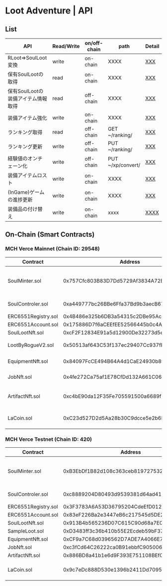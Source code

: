 # Loot Adventure | API

## List
API|Read/Write|on/off-chain|path|Detail
----|-----|-----|-----|-----
RLoot=>SoulLoot変換|write|on-chain|XXXX|[XXX]()
保有SoulLootの取得|read|on-chain|XXXX|[XXX]()
保有SoulLootの装備アイテム情報取得|read|off-chain|XXXX|[XXX]()
装備アイテム強化|write|on-chain|XXXX|[XXX]()
ランキング取得|read|off-chain|GET ~/ranking/|[XXX]()
ランキング更新|write|off-chain|PUT ~/ranking/|[XXX]()
経験値のオンチェーン化|write|off-chain|PUT ~/xp/convert/|[XXX]()
装備アイテムロスト|write|on-chain|XXXX|[XXX]()
(InGame)ゲームの進捗更新|write|on-chain|XXXX|[XXX]()
装備品の付け替え|write|on-chain|xxxx|[XXXX]()

## On-Chain (Smart Contracts)
### MCH Verce Mainnet (Chain ID: 29548)
Contract | Address | Abstarct 
----|-----|-----
SoulMinter.sol     |0x757Cfc803B83D7Dd5729Af3834A72E75BF3e992b|sLoot, Coin(ERC20), 各NFTのmintを行う
SoulControler.sol  |0xa449777bc26BBe6Ffa37Bd9b3aecB671215590D1|Equipmentの着脱を行う
ERC6551Registry.sol|0x4B486e325b6DB3a54315c2DBe95Ac712bAAc2188|XXX
ERC6551Account.sol |0x175886D7f6aCEEfEE52566445b0c4A8578D1DB80|XXX
SoulLootNft.sol    |0xcF2F12834E91a5d12900De32273d5efCcdDA5Dea|XXX
LootByRogueV2.sol  |0x50513af643C53f137ec29407Cc937fF38dd3765a|RLootとして用いる
EquipmentNft.sol   |0x84097FcCE494B64A4d1CaE24930b8f4864c941ed|装備NFT(ERC1155)
JobNft.sol         |0x4fe272Ca75af1E78CfDd132A661C063D765436b6|ジョブNFT(ERC1155)
ArtifactNft.sol    |0xc4bE90da12F35Fe705591500a6689f238cF03154|アーティファクトNFT(ERC1155)
LaCoin.sol         |0xC23d527D2d5Aa28b30C9dcce5e2b6F3626aBDa8c|XP Token used for level up(ERC20)

### MCH Verce Testnet (Chain ID: 420)
Contract | Address | Abstarct 
----|-----|-----
SoulMinter.sol     |0xB3EbDf1B82d108c363ceb8197275326c59509Ed1|sLoot, Coin(ERC20), 各NFTのmintを行う
SoulControler.sol  |0xc8889204D80493d9539381d64ad411DE0E10969f|Equipmentの着脱を行う
ERC6551Registry.sol|0x3F3783A6A53D36795204CdeEfD01268BFCD57265|XXX
ERC6551Account.sol |0x83eF226Ba2e3447eB6c217545d5DE2f178A0a6e6|XXX
SoulLootNft.sol    |0x913B4b565236D07C615C90d68a7E045628d55638|XXX
SampleLoot.sol     |0xD3483ff3c36b410b55E2Ecdeb59bF37505f995E1|XXX
EquipmentNft.sol   |0xCF9a7C68d0396562D7ADE7A4066E71EbD313b978|ERC1155
JobNft.sol         |0xc3fCd64C26222ca0B91ebbfC9050068f4cb97EEc|xx
ArtifactNft.sol    |0x886BD8a41b1e6d9F393E751108BEf0e87dfC4e79|xx
LaCoin.sol         |0x9c7eDc888D530e1396b2411Dd7095570B4595A70|XP Token used for level up(ERC20)

